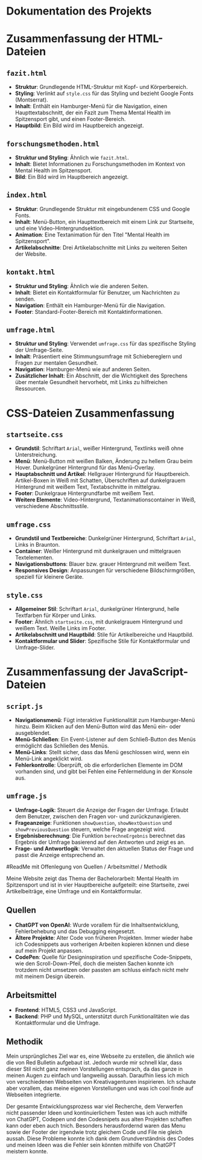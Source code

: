 # Dokumentation des Projekts

# Zusammenfassung der HTML-Dateien

## `fazit.html`
- **Struktur**: Grundlegende HTML-Struktur mit Kopf- und Körperbereich.
- **Styling**: Verlinkt auf `style.css` für das Styling und bezieht Google Fonts (Montserrat).
- **Inhalt**: Enthält ein Hamburger-Menü für die Navigation, einen Haupttextabschnitt, der ein Fazit zum Thema Mental Health im Spitzensport gibt, und einen Footer-Bereich.
- **Hauptbild**: Ein Bild wird im Hauptbereich angezeigt.

## `forschungsmethoden.html`
- **Struktur und Styling**: Ähnlich wie `fazit.html`.
- **Inhalt**: Bietet Informationen zu Forschungsmethoden im Kontext von Mental Health im Spitzensport.
- **Bild**: Ein Bild wird im Hauptbereich angezeigt.

## `index.html`
- **Struktur**: Grundlegende Struktur mit eingebundenem CSS und Google Fonts.
- **Inhalt**: Menü-Button, ein Haupttextbereich mit einem Link zur Startseite, und eine Video-Hintergrundsektion.
- **Animation**: Eine Textanimation für den Titel "Mental Health im Spitzensport".
- **Artikelabschnitte**: Drei Artikelabschnitte mit Links zu weiteren Seiten der Website.

## `kontakt.html`
- **Struktur und Styling**: Ähnlich wie die anderen Seiten.
- **Inhalt**: Bietet ein Kontaktformular für Benutzer, um Nachrichten zu senden. 
- **Navigation**: Enthält ein Hamburger-Menü für die Navigation.
- **Footer**: Standard-Footer-Bereich mit Kontaktinformationen.

## `umfrage.html`
- **Struktur und Styling**: Verwendet `umfrage.css` für das spezifische Styling der Umfrage-Seite.
- **Inhalt**: Präsentiert eine Stimmungsumfrage mit Schiebereglern und Fragen zur mentalen Gesundheit.
- **Navigation**: Hamburger-Menü wie auf anderen Seiten.
- **Zusätzlicher Inhalt**: Ein Abschnitt, der die Wichtigkeit des Sprechens über mentale Gesundheit hervorhebt, mit Links zu hilfreichen Ressourcen.


# CSS-Dateien Zusammenfassung

## `startseite.css`
- **Grundstil**: Schriftart `Arial`, weißer Hintergrund, Textlinks weiß ohne Unterstreichung.
- **Menü**: Menü-Button mit weißen Balken, Änderung zu hellem Grau beim Hover. Dunkelgrüner Hintergrund für das Menü-Overlay.
- **Hauptabschnitt und Artikel**: Hellgrauer Hintergrund für Hauptbereich. Artikel-Boxen in Weiß mit Schatten, Überschriften auf dunkelgrauem Hintergrund mit weißem Text, Textabschnitte in mittelgrau.
- **Footer**: Dunkelgraue Hintergrundfarbe mit weißem Text.
- **Weitere Elemente**: Video-Hintergrund, Textanimationscontainer in Weiß, verschiedene Abschnittsstile.

## `umfrage.css`
- **Grundstil und Textbereiche**: Dunkelgrüner Hintergrund, Schriftart `Arial`, Links in Braunton.
- **Container**: Weißer Hintergrund mit dunkelgrauen und mittelgrauen Textelementen.
- **Navigationsbuttons**: Blauer bzw. grauer Hintergrund mit weißem Text.
- **Responsives Design**: Anpassungen für verschiedene Bildschirmgrößen, speziell für kleinere Geräte.

## `style.css`
- **Allgemeiner Stil**: Schriftart `Arial`, dunkelgrüner Hintergrund, helle Textfarben für Körper und Links.
- **Footer**: Ähnlich `startseite.css`, mit dunkelgrauem Hintergrund und weißem Text. Weiße Links im Footer.
- **Artikelabschnitt und Hauptbild**: Stile für Artikelbereiche und Hauptbild.
- **Kontaktformular und Slider**: Spezifische Stile für Kontaktformular und Umfrage-Slider.


 # Zusammenfassung der JavaScript-Dateien

## `script.js`
- **Navigationsmenü**: Fügt interaktive Funktionalität zum Hamburger-Menü hinzu. Beim Klicken auf den Menü-Button wird das Menü ein- oder ausgeblendet.
- **Menü-Schließen**: Ein Event-Listener auf dem Schließ-Button des Menüs ermöglicht das Schließen des Menüs.
- **Menü-Links**: Stellt sicher, dass das Menü geschlossen wird, wenn ein Menü-Link angeklickt wird.
- **Fehlerkontrolle**: Überprüft, ob die erforderlichen Elemente im DOM vorhanden sind, und gibt bei Fehlen eine Fehlermeldung in der Konsole aus.

## `umfrage.js`
- **Umfrage-Logik**: Steuert die Anzeige der Fragen der Umfrage. Erlaubt dem Benutzer, zwischen den Fragen vor- und zurückzunavigieren.
- **Frageanzeige**: Funktionen `showQuestion`, `showNextQuestion` und `showPreviousQuestion` steuern, welche Frage angezeigt wird.
- **Ergebnisberechnung**: Die Funktion `berechneErgebnis` berechnet das Ergebnis der Umfrage basierend auf den Antworten und zeigt es an.
- **Frage- und Antwortlogik**: Verwaltet den aktuellen Status der Frage und passt die Anzeige entsprechend an.

#ReadMe mit Offenlegung von Quellen / Arbeitsmittel / Methodik

Meine Website zeigt das Thema der Bachelorarbeit: Mental Health im Spitzensport und ist in vier Hauptbereiche aufgeteilt: eine Startseite, zwei Artikelbeiträge, eine Umfrage und ein Kontaktformular.

## Quellen

- **ChatGPT von OpenAI**: Wurde vorallem für die Inhaltsentwicklung, Fehlerbehebung und das Debugging eingesetzt.
- **Ältere Projekte**: Alter Code von früheren Projekten. Immer wieder habe ich Codesnippets aus vorherigen Arbeiten kopieren können und diese auf mein Projekt anpassen.
- **CodePen**: Quelle für Designinspiration und spezifische Code-Snippets, wie den Scroll-Down-Pfeil, doch die meisten Sachen konnte ich trotzdem nicht umsetzen oder passten am schluss einfach nicht mehr mit meinem Design überein.

## Arbeitsmittel

- **Frontend**:  HTML5, CSS3 und JavaScript.
- **Backend**:  PHP und MySQL, unterstützt durch Funktionalitäten wie das Kontaktformular und die Umfrage.

## Methodik

Mein ursprüngliches Ziel war es, eine Webseite zu erstellen, die ähnlich wie die von Red Bulletin aufgebaut ist. Jedoch wurde mir schnell klar, dass dieser Stil nicht ganz meinen Vorstellungen entsprach, da das ganze in meinen Augen zu einfach und langweilig aussah. Daraufhin liess ich mich von verschiedenen Webseiten von Kreativagenturen inspirieren. Ich  schaute aber vorallem, das  meine eigenen Vorstellungen und was ich cool finde auf Webseiten integrierte. 

Der gesamte Entwicklungsprozess war viel Recherche, dem Verwerfen nicht passender Ideen und kontinuierlichem Testen was ich auch mithilfe von ChatGPT, Codepen und den Codesnipets aus alten Projekten schaffen kann oder eben auch tnich. Besonders herausfordernd waren das Menu sowie der Footer der irgendwie trotz gleichem Code und File nie gleich aussah. Diese Probleme konnte ich dank dem Grundverständnis des Codes und meinen Ideen was die Fehler sein könnten mithilfe von ChatGPT meistern konnte. 



